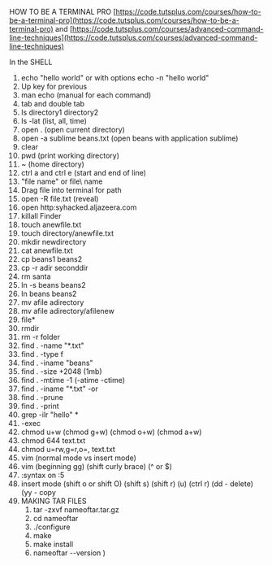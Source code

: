 HOW TO BE A TERMINAL PRO
[https://code.tutsplus.com/courses/how-to-be-a-terminal-pro](https://code.tutsplus.com/courses/how-to-be-a-terminal-pro) and [https://code.tutsplus.com/courses/advanced-command-line-techniques](https://code.tutsplus.com/courses/advanced-command-line-techniques)

In the SHELL

1. echo "hello world" or with options echo -n "hello world"
2. Up key for previous
3. man echo (manual for each command)
4. tab and double tab
5. ls directory1 directory2
6. ls -lat (list, all, time)
7. open . (open current directory)
8. open -a sublime beans.txt (open beans with application sublime)
9. clear
10. pwd (print working directory)
11. ~ (home directory)
12. ctrl a and ctrl e (start and end of line)
13. "file name" or file\ name 
14. Drag file into terminal for path
15. open -R file.txt (reveal)
16. open http:syhacked.aljazeera.com
17. killall Finder
18. touch anewfile.txt
19. touch directory/anewfile.txt
20. mkdir newdirectory
21. cat anewfile.txt
22. cp beans1 beans2
23. cp -r adir seconddir
24. rm santa
25. ln -s beans beans2
26. ln beans beans2
27. mv afile adirectory
28. mv afile adirectory/afilenew
29. file*
30. rmdir
31. rm -r folder
32. find . -name "*.txt"
32. find . -type f
33. find . -iname "beans"
34. find . -size +2048 (1mb)
35. find . -mtime -1 (-atime -ctime)
36. find . -iname "*.txt" -or 
37. find . -prune
38. find . -print
39. grep -ilr "hello" *
40. -exec
41. chmod u+w (chmod g+w) (chmod o+w) (chmod a+w)
42. chmod 644 text.txt
43. chmod u=rw,g=r,o=, text.txt
44. vim (normal mode vs insert mode)
45. vim (beginning gg) (shift curly brace) (^ or $)
46. :syntax on :5
47. insert mode (shift o or shift O) (shift s) (shift r) (u) (ctrl r) (dd - delete) (yy - copy
48. MAKING TAR FILES
	1. tar -zxvf nameoftar.tar.gz
	2. cd nameoftar
	3. ./configure
	4. make
	5. make install
	6. nameoftar --version
)
